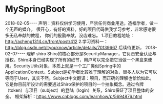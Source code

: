 # MySpringBoot
  2018-02-05----
  声明：资料仅供学习使用，严禁任何商业用途。造福学者，做一个无声的媒介。
  很开心，有好的资料，好的项目代码供我学习参考，非常感谢很多无私奉献的教程，
  你们的殷勤奉献，没齿难忘。
   1.项目教程地址：http://acheng1314.cn/front/post/412
   2.学习资料一：http://blog.csdn.net/ityouknow/article/details/70139667
   后续待更新，
   2018-02-07----
   理解 shiro
   Shiro的核心部分是SecurityManager，它负责安全认证与授权。Shiro本身已经实现了所有的细节，用户可以完全把它当做一个黑盒来使用。SecurityUtils对象，本质上就是一个工厂类似Spring中的ApplicationContext。Subject是初学者比较难于理解的对象，很多人以为它可以等同于User，其实不然。Subject中文翻译：项目，而正确的理解也恰恰如此。
   它是你目前所设计的需要通过Shiro保护的项目的一个抽象概念。通过令牌（token）与项目（subject）的登陆（login）关系，Shiro保证了项目整体的安全。
   框架解析：https://www.cnblogs.com/learnhow/p/5694876.html